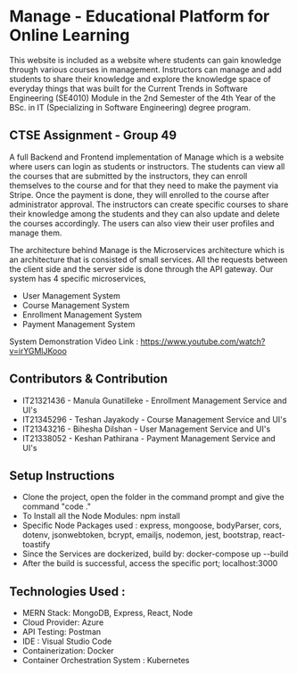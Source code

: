 # Manage -  Educational Platform for Online Learning

This website is included as a website where students can gain knowledge through various courses in management. Instructors can manage and add students to share their knowledge and explore the knowledge space of everyday things that was built for the Current Trends in Software Engineering (SE4010) Module in the 2nd Semester of the 4th Year of the BSc. in IT (Specializing in Software Engineering) degree program.

<h2>CTSE Assignment - Group 49</h2>
<p>A full Backend and Frontend implementation of Manage which is a website where users can login as students or instructors. The students can view all the courses that are submitted by the instructors, they can enroll themselves to the course and for that they need to make the payment via Stripe. Once the payment is done, they will enrolled to the course after administrator approval. The instructors can create specific courses to share their knowledge among the students and they can also update and delete the courses accordingly. The users can also view their user profiles and manage them.
<p>The architecture behind Manage is the Microservices architecture which is an architecture that is consisted of small services. All the requests between the client side and the server side is done through the API gateway. Our system has 4 specific microservices,
  <ul>
  <li>User Management System</li>
  <li>Course Management System</li>
  <li>Enrollment Management System</li>
  <li>Payment Management System</li>
</ul>
</p>

System Demonstration Video Link : https://www.youtube.com/watch?v=irYGMlJKooo


<h2>Contributors & Contribution</h2>
<ul>
  <li>IT21321436 - Manula Gunatilleke - Enrollment Management Service and UI's</li>
  <li>IT21345296 - Teshan Jayakody - Course Management Service and UI's</li>
  <li>IT21343216 - Bihesha Dilshan - User Management Service and UI's</li>
  <li>IT21338052 - Keshan Pathirana - Payment Management Service and UI's</li>
</ul>

<h2>Setup Instructions</h2>
<ul>
  <li>Clone the project, open the folder in the command prompt and give the command "code ."</li>
  <li>To Install all the Node Modules: npm install </li>
  <li>Specific Node Packages used : express, mongoose, bodyParser, cors, dotenv, jsonwebtoken, bcrypt, emailjs, nodemon, jest, bootstrap, react-toastify</li>
  <li>Since the Services are dockerized, build by: docker-compose up --build</li>
  <li>After the build is successful, access the specific port; localhost:3000</li>
</ul>

<h2>Technologies Used :</h2>
<ul>
  <li>MERN Stack: MongoDB, Express, React, Node</li>
  <li>Cloud Provider: Azure</li>
  <li>API Testing: Postman</li>
  <li>IDE : Visual Studio Code</li>
  <li>Containerization: Docker</li>
  <li>Container Orchestration System : Kubernetes</li>
</ul>
